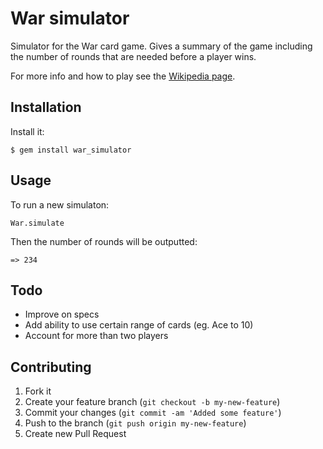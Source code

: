 # War simulator

Simulator for the War card game. Gives a summary of the game
including the number of rounds that are needed before a player
wins.

For more info and how to play see the
[Wikipedia page](http://en.wikipedia.org/wiki/War_(card_game)).

## Installation

Install it:

    $ gem install war_simulator

## Usage

To run a new simulaton:

    War.simulate

Then the number of rounds will be outputted:

    => 234

## Todo

- Improve on specs
- Add ability to use certain range of cards (eg. Ace to 10)
- Account for more than two players

## Contributing

1. Fork it
2. Create your feature branch (`git checkout -b my-new-feature`)
3. Commit your changes (`git commit -am 'Added some feature'`)
4. Push to the branch (`git push origin my-new-feature`)
5. Create new Pull Request
